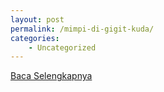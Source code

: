 ```yaml
---
layout: post
permalink: /mimpi-di-gigit-kuda/
categories:
    - Uncategorized
---
```


[Baca Selengkapnya](/08)